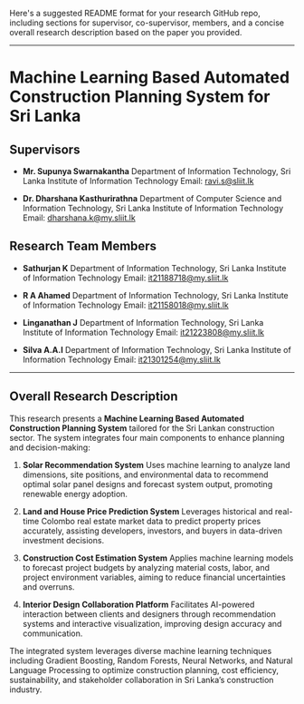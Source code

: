 Here's a suggested README format for your research GitHub repo, including sections for supervisor, co-supervisor, members, and a concise overall research description based on the paper you provided.

---

# Machine Learning Based Automated Construction Planning System for Sri Lanka

## Supervisors

* **Mr. Supunya Swarnakantha**
  Department of Information Technology, Sri Lanka Institute of Information Technology
  Email: [ravi.s@sliit.lk](mailto:ravi.s@sliit.lk)

* **Dr. Dharshana Kasthurirathna**
  Department of Computer Science and Information Technology, Sri Lanka Institute of Information Technology
  Email: [dharshana.k@my.sliit.lk](mailto:dharshana.k@my.sliit.lk)

## Research Team Members

* **Sathurjan K**
  Department of Information Technology, Sri Lanka Institute of Information Technology
  Email: [it21188718@my.sliit.lk](mailto:it21188718@my.sliit.lk)

* **R A Ahamed**
  Department of Information Technology, Sri Lanka Institute of Information Technology
  Email: [it21158018@my.sliit.lk](mailto:it21158018@my.sliit.lk)

* **Linganathan J**
  Department of Information Technology, Sri Lanka Institute of Information Technology
  Email: [it21223808@my.sliit.lk](mailto:it21223808@my.sliit.lk)

* **Silva A.A.I**
  Department of Information Technology, Sri Lanka Institute of Information Technology
  Email: [it21301254@my.sliit.lk](mailto:it21301254@my.sliit.lk)

---

## Overall Research Description

This research presents a **Machine Learning Based Automated Construction Planning System** tailored for the Sri Lankan construction sector. The system integrates four main components to enhance planning and decision-making:

1. **Solar Recommendation System**
   Uses machine learning to analyze land dimensions, site positions, and environmental data to recommend optimal solar panel designs and forecast system output, promoting renewable energy adoption.

2. **Land and House Price Prediction System**
   Leverages historical and real-time Colombo real estate market data to predict property prices accurately, assisting developers, investors, and buyers in data-driven investment decisions.

3. **Construction Cost Estimation System**
   Applies machine learning models to forecast project budgets by analyzing material costs, labor, and project environment variables, aiming to reduce financial uncertainties and overruns.

4. **Interior Design Collaboration Platform**
   Facilitates AI-powered interaction between clients and designers through recommendation systems and interactive visualization, improving design accuracy and communication.

The integrated system leverages diverse machine learning techniques including Gradient Boosting, Random Forests, Neural Networks, and Natural Language Processing to optimize construction planning, cost efficiency, sustainability, and stakeholder collaboration in Sri Lanka’s construction industry.


